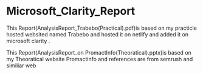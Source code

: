 # Microsoft_Clarity_Report
This Report(AnalysisReport_Trabebo(Practical).pdf)is based on my practicle hosted websited named Trabebo and hosted it on netlify and added it on microsoft clarity .

This Report(AnalysisReport_on PromactInfo(Theoratical).pptx)is based on my Theoratical  website Promactinfo and references are from semrush and similiar web
